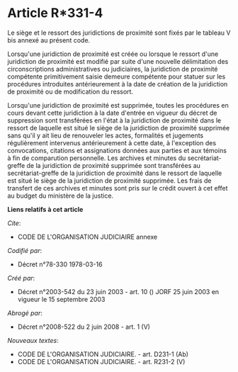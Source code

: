 # Article R*331-4

Le siège et le ressort des juridictions de proximité sont fixés par le tableau V bis annexé au présent code.

Lorsqu'une juridiction de proximité est créée ou lorsque le ressort d'une juridiction de proximité est modifié par suite
d'une nouvelle délimitation des circonscriptions administratives ou judiciaires, la juridiction de proximité compétente
primitivement saisie demeure compétente pour statuer sur les procédures introduites antérieurement à la date de création de
la juridiction de proximité ou de modification du ressort.

Lorsqu'une juridiction de proximité est supprimée, toutes les procédures en cours devant cette juridiction à la date d'entrée
en vigueur du décret de suppression sont transférées en l'état à la juridiction de proximité dans le ressort de laquelle est
situé le siège de la juridiction de proximité supprimée sans qu'il y ait lieu de renouveler les actes, formalités et
jugements régulièrement intervenus antérieurement à cette date, à l'exception des convocations, citations et assignations
données aux parties et aux témoins à fin de comparution personnelle. Les archives et minutes du secrétariat-greffe de la
juridiction de proximité supprimée sont transférées au secrétariat-greffe de la juridiction de proximité dans le ressort de
laquelle est situé le siège de la juridiction de proximité supprimée. Les frais de transfert de ces archives et minutes sont
pris sur le crédit ouvert à cet effet au budget du ministère de la justice.

**Liens relatifs à cet article**

_Cite_:

  - CODE DE L'ORGANISATION JUDICIAIRE annexe

_Codifié par_:

  - Décret n°78-330 1978-03-16

_Créé par_:

  - Décret n°2003-542 du 23 juin 2003 - art. 10 () JORF 25 juin 2003 en vigueur le 15 septembre 2003

_Abrogé par_:

  - Décret n°2008-522 du 2 juin 2008 - art. 1 (V)

_Nouveaux textes_:

  - CODE DE L'ORGANISATION JUDICIAIRE. - art. D231-1 (Ab)
  - CODE DE L'ORGANISATION JUDICIAIRE. - art. R231-2 (V)
